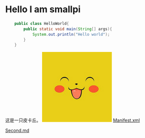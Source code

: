 # Hello I am smallpi

```java
	public class HelloWorld{
		public static void main(String[] args){
			System.out.println("Hello world");
		}
	}
```
这是一只皮卡丘。
![皮卡丘](./images/pika.png)
[Manifest.xml](https://github.com/smallpi/MiniCircle/blob/master/app/src/main/AndroidManifest.xml)

[Second.md](./second.md)
